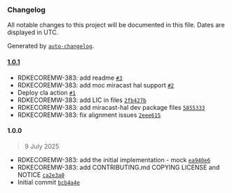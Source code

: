 ### Changelog

All notable changes to this project will be documented in this file. Dates are displayed in UTC.

Generated by [`auto-changelog`](https://github.com/CookPete/auto-changelog).

#### [1.0.1](https://github.com/rdkcentral/rdkvhal-miracast-raspberrypi4/compare/1.0.0...1.0.1)

- RDKECOREMW-383: add readme [`#3`](https://github.com/rdkcentral/rdkvhal-miracast-raspberrypi4/pull/3)
- RDKECOREMW-383: add moc miracast hal support [`#2`](https://github.com/rdkcentral/rdkvhal-miracast-raspberrypi4/pull/2)
- Deploy cla action [`#1`](https://github.com/rdkcentral/rdkvhal-miracast-raspberrypi4/pull/1)
- RDKECOREMW-383: add LIC in files [`2fb427b`](https://github.com/rdkcentral/rdkvhal-miracast-raspberrypi4/commit/2fb427b7fe0e76608798e5968e9cc4a748d76a2f)
- RDKECOREMW-383: add miracast-hal dev package files [`5855333`](https://github.com/rdkcentral/rdkvhal-miracast-raspberrypi4/commit/58553335fc5f911bd050651149748c2c1d385bd3)
- RDKECOREMW-383: fix alignment issues [`2eee615`](https://github.com/rdkcentral/rdkvhal-miracast-raspberrypi4/commit/2eee61575bdce14599de00d6e27ccc3bb686ab23)

#### 1.0.0

> 9 July 2025

- RDKECOREMW-383: add the initial implementation - mock [`ea940e6`](https://github.com/rdkcentral/rdkvhal-miracast-raspberrypi4/commit/ea940e66ac348d77934097eb8b147d694b79baef)
- RDKECOREMW-383: add CONTRIBUTING.md COPYING LICENSE and NOTICE [`ca2e3a0`](https://github.com/rdkcentral/rdkvhal-miracast-raspberrypi4/commit/ca2e3a0601f75c6bee175b9a7d462e44f263e6b2)
- Initial commit [`bcb4a4e`](https://github.com/rdkcentral/rdkvhal-miracast-raspberrypi4/commit/bcb4a4e22f33a7f0d10d4dbfa9c40ad455adf103)
